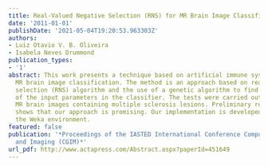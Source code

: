 ```yaml
---
title: Real-Valued Negative Selection (RNS) for MR Brain Image Classification
date: '2011-01-01'
publishDate: '2021-05-04T19:20:53.963303Z'
authors:
- Luiz Otavio V. B. Oliveira
- Isabela Neves Drummond
publication_types:
- '1'
abstract: This work presents a technique based on artificial immune system (AIS) for
  MR brain image classification. The method is an approach based on real-valued negative
  selection (RNS) algorithm and the use of a genetic algorithm to find a good combination
  of the input parameters in the classifier. The tests were carried out on synthetic
  MR brain images containing multiple sclerosis lesions. Preliminary results obtained
  shows that our approach is promising. Our implementation is developed in Java using
  the Weka environment.
featured: false
publication: '*Proceedings of the IASTED International Conference Computer Graphics
  and Imaging (CGIM)*'
url_pdf: http://www.actapress.com/Abstract.aspx?paperId=451649
---
```


